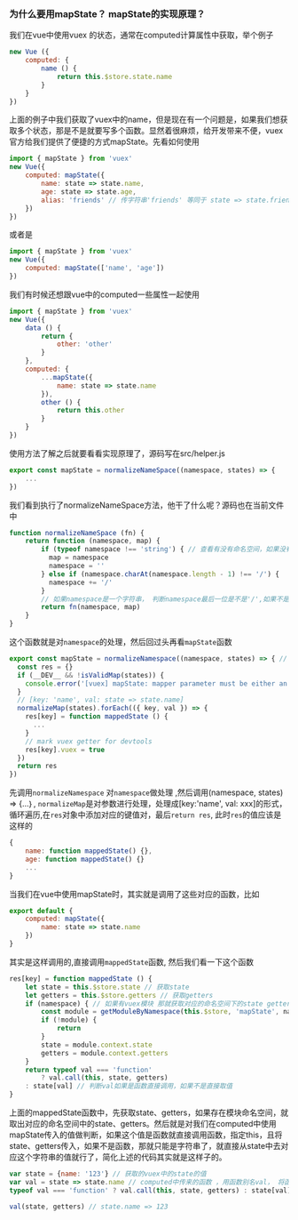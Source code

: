### 为什么要用mapState？ mapState的实现原理？

我们在vue中使用vuex 的状态，通常在computed计算属性中获取，举个例子

```js
new Vue ({
    computed: {
        name () {
            return this.$store.state.name
        }
    }
})
```

上面的例子中我们获取了vuex中的name，但是现在有一个问题是，如果我们想获取多个状态，那是不是就要写多个函数。显然着很麻烦，给开发带来不便，vuex官方给我们提供了便捷的方式mapState。先看如何使用

```js
import { mapState } from 'vuex'
new Vue({
    computed: mapState({
        name: state => state.name,
        age: state => state.age,
        alias: 'friends' // 传字符串'friends' 等同于 state => state.friends
    })
})
```

或者是

```js
import { mapState } from 'vuex'
new Vue({
    computed: mapState(['name', 'age'])
})
```

我们有时候还想跟vue中的computed一些属性一起使用

```js
import { mapState } from 'vuex'
new Vue({
    data () {
        return {
            other: 'other'
        }
    },
    computed: {
        ...mapState({
            name: state => state.name
        }),
        other () {
            return this.other
        }
    }
})
```

使用方法了解之后就要看看实现原理了，源码写在src/helper.js

```js
export const mapState = normalizeNameSpace((namespace, states) => {
    ...
})
```

我们看到执行了normalizeNameSpace方法，他干了什么呢？源码也在当前文件中

```js
function normalizeNameSpace (fn) {
    return function (namespace, map) {
        if (typeof namespace !== 'string') { // 查看有没有命名空间，如果没有，把namespace赋值给map，namespace赋值为空字符串
          map = namespace
          namespace = ''
        } else if (namespace.charAt(namespace.length - 1) !== '/') {
          namespace += '/'
        }
        // 如果namespace是一个字符串， 判断namespace最后一位是不是'/',如果不是要在namespace后面加一个'/',然后调用回调函数， 这里是为了后面根据namespace查找对应的模块
        return fn(namespace, map)
    }
}
```

这个函数就是对`namespace`的处理，然后回过头再看`mapState`函数

```js
export const mapState = normalizeNamespace((namespace, states) => { // namespace => '' states => {name: state => state.name}
  const res = {}
  if (__DEV__ && !isValidMap(states)) {
    console.error('[vuex] mapState: mapper parameter must be either an Array or an Object')
  }
  // [key: 'name', val: state => state.name]
  normalizeMap(states).forEach(({ key, val }) => {
    res[key] = function mappedState () {
      ...
    }
    // mark vuex getter for devtools
    res[key].vuex = true
  })
  return res
})
```

先调用`normalizeNamespace` 对`namespace`做处理 ,然后调用(namespace, states) => {...｝, `normalizeMap`是对参数进行处理，处理成[key:'name', val: xxx]的形式，循环遍历,在`res`对象中添加对应的键值对，最后`return res`, 此时`res`的值应该是这样的

```js
{
    name: function mappedState() {},
    age: function mappedState() {}
    ...
}
```

当我们在vue中使用mapState时，其实就是调用了这些对应的函数，比如

```js
export default {
    computed: mapState({
        name: state => state.name
    })
}
```

其实是这样调用的,直接调用`mappedState`函数, 然后我们看一下这个函数

```js
res[key] = function mappedState () {
    let state = this.$store.state // 获取state
    let getters = this.$store.getters // 获取getters
    if (namespace) { // 如果有vuex模块 那就获取对应的命名空间下的state getters
        const module = getModuleByNamespace(this.$store, 'mapState', namespace)
        if (!module) {
            return
        }
        state = module.context.state
        getters = module.context.getters
    }
    return typeof val === 'function'
        ? val.call(this, state, getters)
    : state[val] // 判断val如果是函数直接调用，如果不是直接取值
}
```

上面的mappedState函数中，先获取state、getters，如果存在模块命名空间，就取出对应的命名空间中的state、getters。然后就是对我们在computed中使用mapState传入的值做判断，如果这个值是函数就直接调用函数，指定this，且将state、getters传入，如果不是函数，那就只能是字符串了，就直接从state中去对应这个字符串的值就行了，简化上述的代码其实就是这样子的。

```js
var state = {name: '123'} // 获取的vuex中的state的值
var val = state => state.name // computed中传来的函数 ，用函数别名val， 将函数赋值给val变量。
typeof val === 'function' ? val.call(this, state, getters) : state[val]

val(state, getters) // state.name => 123
```

